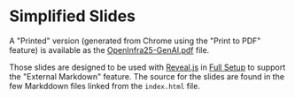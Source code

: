 # Simplified Slides

A "Printed" version (generated from Chrome using the "Print to PDF" feature) is available as the [OpenInfra25-GenAI.pdf](./OpenInfra25-GenAI.pdf) file.

Those slides are designed to be used with [Reveal.js](https://revealjs.com/) in [Full Setup](https://revealjs.com/installation/#full-setup) to support the "External Markdown" feature. The source for the slides are found in the few Markddown files linked from the `index.html` file.
